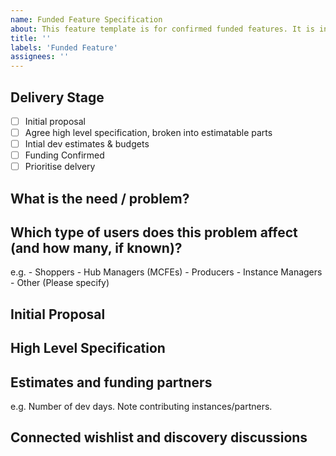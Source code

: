 ```yaml
---
name: Funded Feature Specification
about: This feature template is for confirmed funded features. It is intended to be updated as funded features make their way through the funding and development pipe.
title: ''
labels: 'Funded Feature'
assignees: ''
---
```


## Delivery Stage

- [ ] Initial proposal
- [ ] Agree high level specification, broken into estimatable parts
- [ ] Intial dev estimates & budgets
- [ ] Funding Confirmed
- [ ] Prioritise delvery

## What is the need / problem?

## Which type of users does this problem affect (and how many, if known)?
e.g. - Shoppers - Hub Managers (MCFEs) - Producers - Instance Managers - Other (Please specify)

## Initial Proposal

## High Level Specification

## Estimates and funding partners
e.g. Number of dev days. Note contributing instances/partners.

## Connected wishlist and discovery discussions

